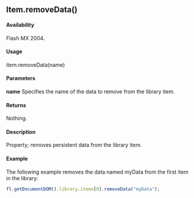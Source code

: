## Item.removeData()

#### Availability

Flash MX 2004.

#### Usage

item.removeData(name)

#### Parameters

**name** Specifies the name of the data to remove from the library item.

#### Returns

Nothing.

#### Description

Property; removes persistent data from the library item.

#### Example

The following example removes the data named myData from the first item in the library:

```javascript
fl.getDocumentDOM().library.items[0].removeData("myData");
```